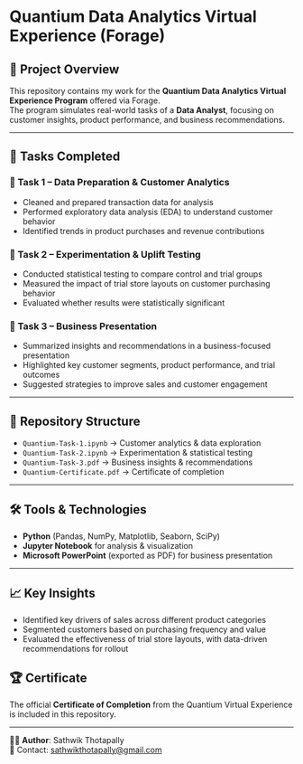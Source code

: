 # Quantium Data Analytics Virtual Experience (Forage)

## 📌 Project Overview
This repository contains my work for the **Quantium Data Analytics Virtual Experience Program** offered via Forage.  
The program simulates real-world tasks of a **Data Analyst**, focusing on customer insights, product performance, and business recommendations.  

---

## 📝 Tasks Completed

### 🔹 Task 1 – Data Preparation & Customer Analytics
- Cleaned and prepared transaction data for analysis  
- Performed exploratory data analysis (EDA) to understand customer behavior  
- Identified trends in product purchases and revenue contributions  

### 🔹 Task 2 – Experimentation & Uplift Testing
- Conducted statistical testing to compare control and trial groups  
- Measured the impact of trial store layouts on customer purchasing behavior  
- Evaluated whether results were statistically significant  

### 🔹 Task 3 – Business Presentation
- Summarized insights and recommendations in a business-focused presentation  
- Highlighted key customer segments, product performance, and trial outcomes  
- Suggested strategies to improve sales and customer engagement  

---

## 📂 Repository Structure
- `Quantium-Task-1.ipynb` → Customer analytics & data exploration  
- `Quantium-Task-2.ipynb` → Experimentation & statistical testing  
- `Quantium-Task-3.pdf` → Business insights & recommendations
- `Quantium-Certificate.pdf` → Certificate of completion  

---

## 🛠️ Tools & Technologies
- **Python** (Pandas, NumPy, Matplotlib, Seaborn, SciPy)  
- **Jupyter Notebook** for analysis & visualization  
- **Microsoft PowerPoint** (exported as PDF) for business presentation  

---

## 📈 Key Insights
- Identified key drivers of sales across different product categories  
- Segmented customers based on purchasing frequency and value  
- Evaluated the effectiveness of trial store layouts, with data-driven recommendations for rollout


## 🏆 Certificate
The official **Certificate of Completion** from the Quantium Virtual Experience is included in this repository.

---

👨‍💻 **Author**: Sathwik Thotapally  
📧 Contact: sathwikthotapally@gmail.com

